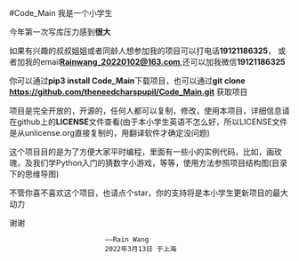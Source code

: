#Code_Main
我是一个小学生

今年第一次写库压力感到**很大**

如果有兴趣的叔叔姐姐或者同龄人想参加我的项目可以打电话**19121186325**，
或者加我的email**Rainwang_20220102@163.com**,还可以加我微信**19121186325**

你可以通过**pip3 install Code_Main**下载项目，也可以通过**git clone https://github.com/theneedcharspupil/Code_Main.git**
获取项目

项目是完全开放的，开源的，任何人都可以复制，修改，使用本项目，详细信息请在github上的**LICENSE**文件查看(由于本小学生英语不怎么好，所以LICENSE文件是从unlicense.org直接复制的，用翻译软件才确定没问题)

这个项目目的是为了方便大家平时编程，里面有一些小的实例代码，比如，画玫瑰，及我们学Python入门的猜数字小游戏，等等，使用方法参照项目结构图(目录下的思维导图)

不管你喜不喜欢这个项目，也请点个star，你的支持将是本小学生更新项目的最大动力

谢谢

                            ——Rain Wang
                            2022年3月13日 于上海

